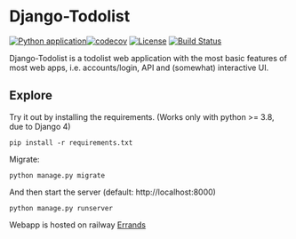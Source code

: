 # Django-Todolist

[![Python application](https://github.com/cptroykeith/Errands/actions/workflows/python-app.yml/badge.svg)](https://github.com/cptroykeith/Errands/actions/workflows/python-app.yml)[![codecov](https://codecov.io/gh/cptroykeith/Errands/branch/main/graph/badge.svg?token=DTH0DWI54O)](https://codecov.io/gh/cptroykeith/Errands)
[![License][license-image]][license-url] [![Build Status][travis-image]][travis-url]

Django-Todolist is a todolist web application with the most basic features of most web apps, i.e. accounts/login, API and (somewhat) interactive UI.


## Explore
Try it out by installing the requirements. (Works only with python >= 3.8, due to Django 4)

    pip install -r requirements.txt

Migrate:

    python manage.py migrate

And then start the server (default: http://localhost:8000)

    python manage.py runserver


Webapp is hosted on railway [Errands](https://errands-production.up.railway.app/auth/login?next=/)


[license-url]: https://github.com/rtzll/django-todolist/blob/master/LICENSE
[license-image]: https://img.shields.io/badge/license-MIT-blue.svg?style=flat

[travis-url]: https://travis-ci.org/rtzll/django-todolist
[travis-image]: https://travis-ci.org/rtzll/django-todolist.svg?branch=master
